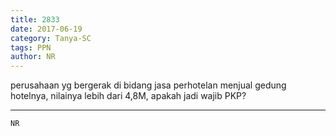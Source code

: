 ```yaml
---
title: 2833
date: 2017-06-19
category: Tanya-SC
tags: PPN
author: NR
---
```


perusahaan yg bergerak di bidang jasa perhotelan menjual gedung hotelnya, nilainya lebih dari 4,8M, apakah jadi wajib PKP?

---



`NR`
